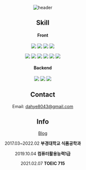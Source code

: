 
<div align="center">
  
![header](https://capsule-render.vercel.app/api?type=wave&color=auto&height=250&section=header&text=JODAHYE%20Frontend%20Developer&fontSize=50&animation=fadeIn&fontAlignY=38&desc=%20&descAlignY=62&descAlign=62)

 ## Skill
 
#### Front
<img src="https://img.shields.io/badge/HTML-E34F26?style=flat-square&logo=HTML5&logoColor=white" /> <img src="https://img.shields.io/badge/CSS-1572B6?style=flat-square&logo=CSS3&logoColor=white" /> <img src="https://img.shields.io/badge/Javascript-F7DF1E?style=flat-square&logo=HTML5&logoColor=white" /> <img src="https://img.shields.io/badge/TypeScript-3178C6?style=flat-square&logo=TypeScript&logoColor=white" /> 

<img src="https://img.shields.io/badge/React-61DAFB?style=flat-square&logo=React&logoColor=white" /> <img src="https://img.shields.io/badge/Redux-764ABC?style=flat-square&logo=Redux&logoColor=white" /> <img src="https://img.shields.io/badge/ReduxSaga-999999?style=flat-square&logo=Redux-Saga&logoColor=white" /> <img src="https://img.shields.io/badge/React Query-FF4154?style=flat-square&logo=React Query&logoColor=white" /> <img src="https://img.shields.io/badge/Next-000?style=flat-square&logo=Next.js&logoColor=white" /> <img src="https://img.shields.io/badge/styledcomponents-DB7093?style=flat-square&logo=styled-components&logoColor=white" />

#### Backend
<img src="https://img.shields.io/badge/Node-339933?style=flat-square&logo=Node.js&logoColor=white" /> <img src="https://img.shields.io/badge/Express-000?style=flat-square&logo=Express&logoColor=white" /> <img src="https://img.shields.io/badge/MongoDB-47A248?style=flat-square&logo=MongoDB&logoColor=white" />


## Contact
Email: dahye8043@gmail.com

  

## Info
<a href="https://dal-dagury.tistory.com/">Blog</a>

2017.03~2022.02 **부경대학교 식품공학과** 

2019.10.04 **컴퓨터활용능력1급**

2021.02.07 **TOEIC 715** 
</div>
